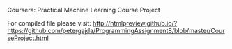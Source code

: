 Coursera: Practical Machine Learning Course Project

For compiled file please visit: http://htmlpreview.github.io/?https://github.com/petergajda/ProgrammingAssignment8/blob/master/CourseProject.html
